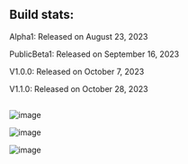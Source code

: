 ## Build stats:

Alpha1: Released on August 23, 2023

PublicBeta1: Released on September 16, 2023

V1.0.0: Released on October 7, 2023

V1.1.0: Released on October 28, 2023

##

![image](https://github.com/R5-3600/FlappyTux-LinuxDownloads/assets/21669120/794173db-0c47-4470-992a-c26ec5168c51)

![image](https://github.com/R5-3600/FlappyTux-LinuxDownloads/assets/21669120/cf48ee16-06b9-4122-90cb-c088b072a896)

![image](https://github.com/R5-3600/FlappyTux-LinuxDownloads/assets/21669120/4b5d633c-20e6-4293-8da4-6a4d33c6db33)



